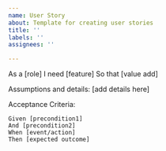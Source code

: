 ```yaml
---
name: User Story
about: Template for creating user stories
title: ''
labels: ''
assignees: ''

---
```


As a [role]
I need [feature]
So that [value add]

Assumptions and details:
[add details here]

Acceptance Criteria:

```gherkin
Given [precondition1]
And [precondition2]
When [event/action]
Then [expected outcome]
```
